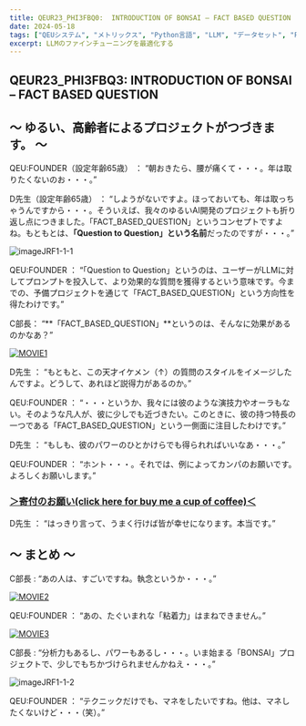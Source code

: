 ```yaml
---
title: QEUR23_PHI3FBQ0:  INTRODUCTION OF BONSAI – FACT BASED QUESTION
date: 2024-05-18
tags: ["QEUシステム", "メトリックス", "Python言語", "LLM", "データセット", "Fine-tuning", "イノベーション","PHI-2"]
excerpt: LLMのファインチューニングを最適化する
---
```


## QEUR23_PHI3FBQ3:  INTRODUCTION OF BONSAI – FACT BASED QUESTION

## ～ ゆるい、高齢者によるプロジェクトがつづきます。 ～

QEU:FOUNDER（設定年齢65歳） ： “朝おきたら、腰が痛くて・・・。年は取りたくないのお・・・。”

D先生（設定年齢65歳） ： “しようがないですよ。ほっておいても、年は取っちゃうんですから・・・。そういえば、我々のゆるいAI開発のプロジェクトも折り返し点につきました。「FACT_BASED_QUESTION」というコンセプトですよね。もともとは、**「Question to Question」という名前**だったのですが・・・。”

![imageJRF1-1-1](/2024-05-18-QEUR23_PHI3SFBQ0/imageJRF1-1-1.jpg)

QEU:FOUNDER ： “「Question to Question」というのは、ユーザーがLLMに対してプロンプトを投入して、より効果的な質問を獲得するという意味です。今までの、予備プロジェクトを通じて「FACT_BASED_QUESTION」という方向性を得たわけです。”

C部長： “**「FACT_BASED_QUESTION」**というのは、そんなに効果があるのかなあ？”

[![MOVIE1](http://img.youtube.com/vi/sXbnw3GJmBY/0.jpg)](http://www.youtube.com/watch?v=sXbnw3GJmBY "山本太郎の国会質問！「自民党がいかに日本を壊したか」参議院・予算委員会")

D先生 ： “もともと、この天才イケメン（↑）の質問のスタイルをイメージしたんですよ。どうして、あれほど説得力があるのか。”

QEU:FOUNDER ： “・・・というか、我々には彼のような演技力やオーラもない。そのような凡人が、彼に少しでも近づきたい。このときに、彼の持つ特長の一つである「FACT_BASED_QUESTION」という一側面に注目したわけです。”

D先生 ： “もしも、彼のパワーのひとかけらでも得られればいいなあ・・・。”

QEU:FOUNDER ： “ホント・・・。それでは、例によってカンパのお願いです。よろしくお願いします。”

### [＞寄付のお願い(click here for buy me a cup of coffee)＜](https://www.paypal.com/paypalme/QEUglobal?v=1&utm_source=unp&utm_medium=email&utm_campaign=RT000481&utm_unptid=29844400-7613-11ec-ac72-3cfdfef0498d&ppid=RT000481&cnac=HK&rsta=en_GB%28en-HK%29&cust=5QPFDMW9B2T7Q&unptid=29844400-7613-11ec-ac72-3cfdfef0498d&calc=f860991d89600&unp_tpcid=ppme-social-business-profile-creat-ed&page=main%3Aemail%3ART000481&pgrp=main%3Aemail&e=cl&mchn=em&s=ci&mail=sys&appVersion=1.71.0&xt=104038)

D先生 ： “はっきり言って、うまく行けば皆が幸せになります。本当です。”


## ～ まとめ ～

C部長 : “あの人は、すごいですね。執念というか・・・。”

[![MOVIE2](http://img.youtube.com/vi/ZXeS2mWfkGo/0.jpg)](http://www.youtube.com/watch?v=ZXeS2mWfkGo "日本会議とか、日本保守党とか…もう病気やって。思想のおかしさを解説")

QEU:FOUNDER ： “あの、たぐいまれな「粘着力」はまねできません。”

[![MOVIE3](http://img.youtube.com/vi/8bk7DbHpg0g/0.jpg)](http://www.youtube.com/watch?v=8bk7DbHpg0g "日本会議の人からの脅迫電話（全編録音バージョン）")

C部長 : “分析力もあるし、パワーもあるし・・・。いま始まる「BONSAI」プロジェクトで、少しでもちかづけられませんかねえ・・・。”

![imageJRF1-1-2](/2024-05-18-QEUR23_PHI3SFBQ0/imageJRF1-1-2.jpg)

QEU:FOUNDER ： “テクニックだけでも、マネをしたいですね。他は、マネしたくないけど・・・（笑）。”

